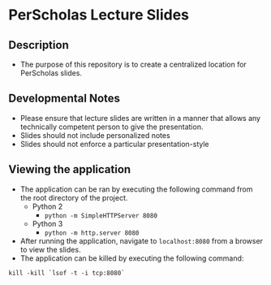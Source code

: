 # PerScholas Lecture Slides

## Description
* The purpose of this repository is to create a centralized location for PerScholas slides.

## Developmental Notes
* Please ensure that lecture slides are written in a manner that allows any technically competent person to give the presentation.
* Slides should not include personalized notes
* Slides should not enforce a particular presentation-style


## Viewing the application
* The application can be ran by executing the following command from the root directory of the project.
    * Python 2
        * `python -m SimpleHTTPServer 8080`
    * Python 3
        * `python -m http.server 8080`
* After running the application, navigate to `localhost:8080` from a browser to view the slides.
* The application can be killed by executing the following command:

```
kill -kill `lsof -t -i tcp:8080`
```
